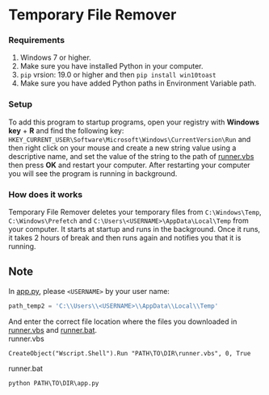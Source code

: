 # Temporary File Remover

### Requirements

1. Windows 7 or higher.
2. Make sure you have installed Python in your computer.
3. `pip` vrsion: 19.0 or higher and then `pip install win10toast`
4. Make sure you have added Python paths in Environment Variable path.

### Setup

To add this program to startup programs, open your registry with **Windows key** + **R** and find the following key: `HKEY_CURRENT_USER\Software\Microsoft\Windows\CurrentVersion\Run` and then right click on your mouse and create a new string value using a descriptive name, and set the value of the string to the path of [runner.vbs](runner.vbs) then press **OK** and restart your computer. After restarting your computer you will see the program is running in background.

### How does it works

Temporary File Remover deletes your temporary files from `C:\Windows\Temp`, `C:\Windows\Prefetch` and `C:\Users\<USERNAME>\AppData\Local\Temp` from your computer. It starts at startup and runs in the background. Once it runs, it takes 2 hours of break and then runs again and notifies you that it is running.

## Note

In [app.py](app.py), please `<USERNAME>` by your user name:
```python
path_temp2 = 'C:\\Users\\<USERNAME>\\AppData\\Local\\Temp'
```

And enter the correct file location where the files you downloaded in [runner.vbs](runner.vbs) and [runner.bat](runner.bat).  
runner.vbs
```vbs
CreateObject("Wscript.Shell").Run "PATH\TO\DIR\runner.vbs", 0, True
```
runner.bat
```bat
python PATH\TO\DIR\app.py
```
